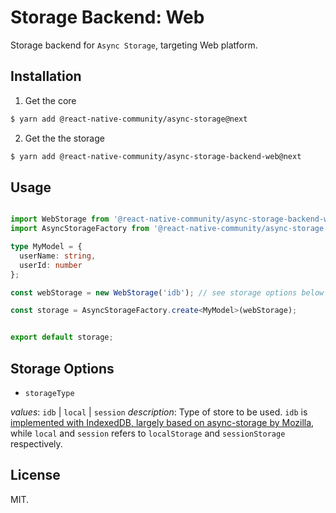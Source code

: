 # Storage Backend: Web

Storage backend for `Async Storage`, targeting Web platform.

## Installation

1. Get the core

```bash
$ yarn add @react-native-community/async-storage@next
```

2. Get the the storage

```bash
$ yarn add @react-native-community/async-storage-backend-web@next
```


## Usage

```typescript

import WebStorage from '@react-native-community/async-storage-backend-web';
import AsyncStorageFactory from '@react-native-community/async-storage';

type MyModel = {
  userName: string,
  userId: number
};

const webStorage = new WebStorage('idb'); // see storage options below

const storage = AsyncStorageFactory.create<MyModel>(webStorage);


export default storage;
```

## Storage Options

- `storageType`

*values*: `idb` | `local` | `session`
*description*: Type of store to be used. `idb` is [implemented with IndexedDB, largely based on async-storage by Mozilla](https://www.npmjs.com/package/idb-keyval), while `local` and `session` refers to `localStorage` and `sessionStorage` respectively.


## License

MIT.
